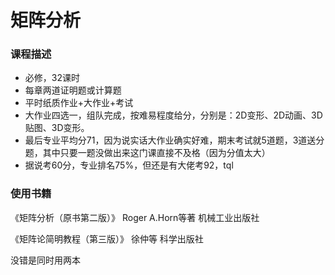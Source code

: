 # 矩阵分析

### 课程描述
- 必修，32课时
- 每章两道证明题或计算题
- 平时纸质作业+大作业+考试
- 大作业四选一，组队完成，按难易程度给分，分别是：2D变形、2D动画、3D贴图、3D变形。
- 最后专业平均分71，因为说实话大作业确实好难，期末考试就5道题，3道送分题，其中只要一题没做出来这门课直接不及格（因为分值太大）
- 据说考60分，专业排名75%，但还是有大佬考92，tql

### 使用书籍
《矩阵分析（原书第二版）》 Roger A.Horn等著 机械工业出版社

《矩阵论简明教程（第三版）》 徐仲等 科学出版社

没错是同时用两本
